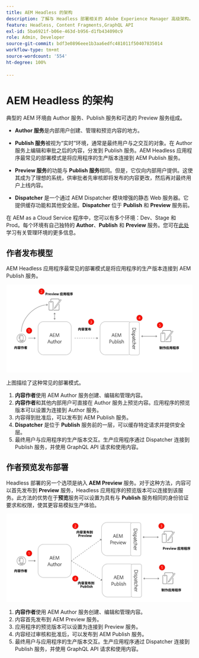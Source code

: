 ```yaml
---
title: AEM Headless 的架构
description: 了解与 Headless 部署相关的 Adobe Experience Manager 高级架构。了解 AEM Author、Preview 和 Publish 服务的角色，以及对于 Headless 应用程序的推荐部署模式。
feature: Headless, Content Fragments,GraphQL API
exl-id: 5ba6921f-b06e-463d-b956-d1fb434090c9
role: Admin, Developer
source-git-commit: bdf3e0896eee1b3aa6edfc481011f50407835014
workflow-type: tm+mt
source-wordcount: '554'
ht-degree: 100%

---
```


# AEM Headless 的架构

典型的 AEM 环境由 Author 服务、Publish 服务和可选的 Preview 服务组成。

* **Author 服务**&#x200B;是内部用户创建、管理和预览内容的地方。

* **Publish 服务**&#x200B;被视为“实时”环境，通常是最终用户与之交互的对象。在 Author 服务上编辑和审批之后的内容，分发到 Publish 服务。AEM Headless 应用程序最常见的部署模式是将应用程序的生产版本连接到 AEM Publish 服务。

* **Preview 服务**&#x200B;的功能与 **Publish 服务**&#x200B;相同。但是，它仅向内部用户提供。这使其成为了理想的系统，供审批者先审核即将发布的内容更改，然后再对最终用户上线内容。

* **Dispatcher** 是一个通过 AEM Dispatcher 模块增强的静态 Web 服务器。它提供缓存功能和其他安全层。**Dispatcher** 位于 **Publish** 和 **Preview** 服务前。

在 AEM as a Cloud Service 程序中，您可以有多个环境：Dev、Stage 和 Prod。每个环境有自己独特的 **Author**、**Publish** 和 **Preview** 服务。您可在[此处](/help/implementing/cloud-manager/manage-environments.md)学习有关管理环境的更多信息。

## 作者发布模型

AEM Headless 应用程序最常见的部署模式是将应用程序的生产版本连接到 AEM Publish 服务。

![作者发布架构](assets/autho-publish-architecture-diagram.png)

上图描绘了这种常见的部署模式。

1. **内容作者**&#x200B;使用 AEM Author 服务创建、编辑和管理内容。
1. **内容作者**&#x200B;和其他内部用户可直接在 Author 服务上预览内容。应用程序的预览版本可以设置为连接到 Author 服务。
1. 内容得到批准后，可以发布到 AEM Publish 服务。
1. **Dispatcher** 是位于 **Publish** 服务前的一层，可以缓存特定请求并提供安全层。
1. 最终用户与应用程序的生产版本交互。生产应用程序通过 Dispatcher 连接到 Publish 服务，并使用 GraphQL API 请求和使用内容。

## 作者预览发布部署

Headless 部署的另一个选项是纳入 **AEM Preview** 服务。对于这种方法，内容可以首先发布到 **Preview** 服务，Headless 应用程序的预览版本可以连接到该服务。此方法的优势在于&#x200B;**预览**&#x200B;服务可以设置为具有与 **Publish** 服务相同的身份验证要求和权限，使其更容易模拟生产体验。

![作者预览和发布架构](assets/author-preview-publish-architecture-diagram.png)

1. **内容作者**&#x200B;使用 AEM Author 服务创建、编辑和管理内容。
1. 内容首先发布到 AEM Preview 服务。
1. 应用程序的预览版本可以设置为连接到 Preview 服务。
1. 内容经过审核和批准后，可以发布到 AEM Publish 服务。
1. 最终用户与应用程序的生产版本交互。生产应用程序通过 Dispatcher 连接到 Publish 服务，并使用 GraphQL API 请求和使用内容。
